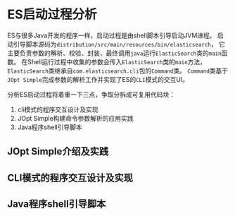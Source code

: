 # ES启动过程分析
ES与很多Java开发的程序一样，启动过程是由shell脚本引导启动JVM进程。
启动引导脚本源码为`distribution/src/main/resources/bin/elasticsearch`，
它主要负责参数的解析、校验、封装，最终调用`java`运行`ElasticSearch`类的`main`函数。
在Shell运行过程中收集的参数会传入`ElasticSearch`类的`main`方法，
`ElasticSearch`类继承自`com.elasticsearch.cli`包的`Command`类。
`Command`类基于`JOpt Simple`完成参数的解析工作并实现了ES的`CLI`模式的交互UI。

分析ES启动过程将着重一下三点，争取分拆成可复用代码块：
1. cli模式的程序交互设计及实现
2. JOpt Simple构建命令参数解析的应用实践
3. Java程序shell引导脚本

## JOpt Simple介绍及实践
## CLI模式的程序交互设计及实现
## Java程序shell引导脚本